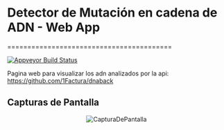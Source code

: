 # Detector de Mutación en cadena de ADN - Web App 
=========================================
 
[![Appveyor Build Status](https://ci.appveyor.com/api/projects/status/1ys5ot401m0fep6l/branch/master?svg=true)](https://ci.appveyor.com/project/guolinke/lightgbm/branch/master)
 
Pagina web para visualizar los adn analizados por la api: https://github.com/1Factura/dnaback

## Capturas de Pantalla

<p align="center">
  <img alt="CapturaDePantalla" src="https://firebasestorage.googleapis.com/v0/b/chibi-mechas-vs-kaijus.appspot.com/o/webapp.png?alt=media&token=7753339c-436e-4331-8cae-a6cc9fceeb0f">
</p>